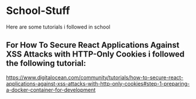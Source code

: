 # School-Stuff
Here are some tutorials i followed in school
## For How To Secure React Applications Against XSS Attacks with HTTP-Only Cookies i followed the following tutorial: ##
https://www.digitalocean.com/community/tutorials/how-to-secure-react-applications-against-xss-attacks-with-http-only-cookies#step-1-preparing-a-docker-container-for-development
